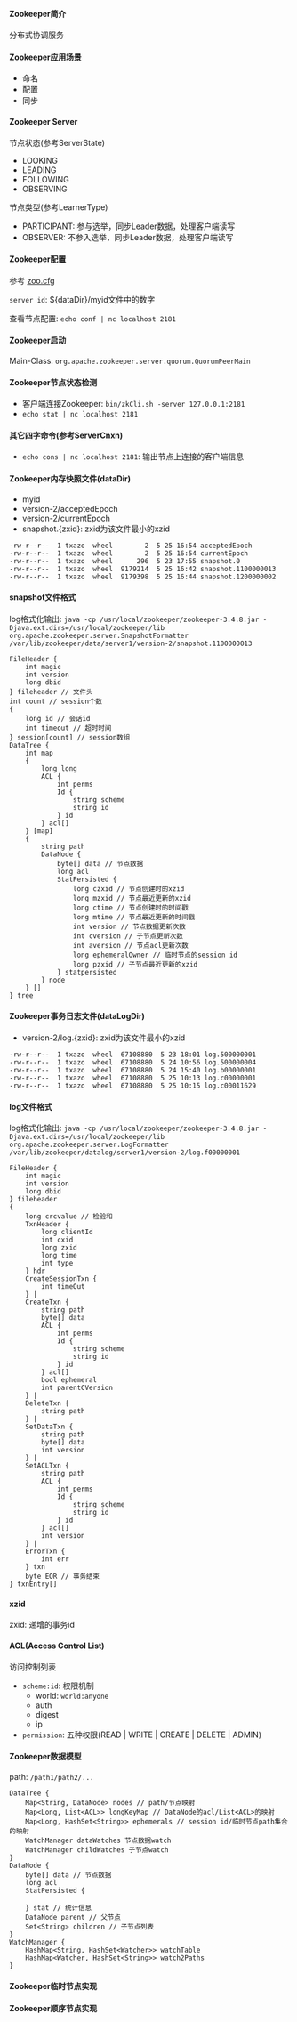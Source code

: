 #### Zookeeper简介

分布式协调服务

#### Zookeeper应用场景

* 命名
* 配置
* 同步

#### Zookeeper Server

节点状态(参考ServerState)

* LOOKING
* LEADING
* FOLLOWING
* OBSERVING

节点类型(参考LearnerType)

* PARTICIPANT: 参与选举，同步Leader数据，处理客户端读写
* OBSERVER: 不参入选举，同步Leader数据，处理客户端读写

#### Zookeeper配置

参考 [zoo.cfg](zoo.cfg.md)

`server id`: ${dataDir}/myid文件中的数字

查看节点配置: `echo conf | nc localhost 2181`

#### Zookeeper启动

Main-Class: `org.apache.zookeeper.server.quorum.QuorumPeerMain`

#### Zookeeper节点状态检测

* 客户端连接Zookeeper: `bin/zkCli.sh -server 127.0.0.1:2181`
* `echo stat | nc localhost 2181`

#### 其它四字命令(参考ServerCnxn)

* `echo cons | nc localhost 2181`: 输出节点上连接的客户端信息

#### Zookeeper内存快照文件(dataDir)

* myid
* version-2/acceptedEpoch
* version-2/currentEpoch
* snapshot.{zxid}: zxid为该文件最小的xzid

```
-rw-r--r--  1 txazo  wheel        2  5 25 16:54 acceptedEpoch
-rw-r--r--  1 txazo  wheel        2  5 25 16:54 currentEpoch
-rw-r--r--  1 txazo  wheel      296  5 23 17:55 snapshot.0
-rw-r--r--  1 txazo  wheel  9179214  5 25 16:42 snapshot.1100000013
-rw-r--r--  1 txazo  wheel  9179398  5 25 16:44 snapshot.1200000002
```

#### snapshot文件格式

log格式化输出: `java -cp /usr/local/zookeeper/zookeeper-3.4.8.jar -Djava.ext.dirs=/usr/local/zookeeper/lib org.apache.zookeeper.server.SnapshotFormatter /var/lib/zookeeper/data/server1/version-2/snapshot.1100000013`

```
FileHeader {
    int magic
    int version
    long dbid
} fileheader // 文件头
int count // session个数
{
    long id // 会话id
    int timeout // 超时时间
} session[count] // session数组
DataTree {
    int map
    {
        long long
        ACL {
            int perms
            Id {
                string scheme
                string id
            } id
        } acl[]
    } [map]
    {
        string path
        DataNode {
            byte[] data // 节点数据
            long acl
            StatPersisted {
                long czxid // 节点创建时的xzid
                long mzxid // 节点最近更新的xzid
                long ctime // 节点创建时的时间戳
                long mtime // 节点最近更新的时间戳
                int version // 节点数据更新次数
                int cversion // 子节点更新次数
                int aversion // 节点acl更新次数
                long ephemeralOwner // 临时节点的session id
                long pzxid // 子节点最近更新的xzid
            } statpersisted
        } node
    } []
} tree
```

#### Zookeeper事务日志文件(dataLogDir)

* version-2/log.{zxid}: zxid为该文件最小的xzid

```
-rw-r--r--  1 txazo  wheel  67108880  5 23 18:01 log.500000001
-rw-r--r--  1 txazo  wheel  67108880  5 24 10:56 log.500000004
-rw-r--r--  1 txazo  wheel  67108880  5 24 15:40 log.b00000001
-rw-r--r--  1 txazo  wheel  67108880  5 25 10:13 log.c00000001
-rw-r--r--  1 txazo  wheel  67108880  5 25 10:15 log.c00011629
```

#### log文件格式

log格式化输出: `java -cp /usr/local/zookeeper/zookeeper-3.4.8.jar -Djava.ext.dirs=/usr/local/zookeeper/lib org.apache.zookeeper.server.LogFormatter /var/lib/zookeeper/datalog/server1/version-2/log.f00000001`

```
FileHeader {
    int magic
    int version
    long dbid
} fileheader
{
    long crcvalue // 检验和
    TxnHeader {
        long clientId
        int cxid
        long zxid
        long time
        int type
    } hdr
    CreateSessionTxn {
        int timeOut
    } |
    CreateTxn {
        string path
        byte[] data
        ACL {
            int perms
            Id {
                string scheme
                string id
            } id
        } acl[]
        bool ephemeral
        int parentCVersion
    } |
    DeleteTxn {
        string path
    } |
    SetDataTxn {
        string path
        byte[] data
        int version
    } |
    SetACLTxn {
        string path
        ACL {
            int perms
            Id {
                string scheme
                string id
            } id
        } acl[]
        int version
    } |
    ErrorTxn {
        int err
    } txn
    byte EOR // 事务结束
} txnEntry[]
```

#### xzid

zxid: 递增的事务id

#### ACL(Access Control List)

访问控制列表

* `scheme:id`: 权限机制
    * world: `world:anyone`
    * auth
    * digest
    * ip
* `permission`: 五种权限(READ | WRITE | CREATE | DELETE | ADMIN)

#### Zookeeper数据模型

path: `/path1/path2/...`

```
DataTree {
    Map<String, DataNode> nodes // path/节点映射
    Map<Long, List<ACL>> longKeyMap // DataNode的acl/List<ACL>的映射
    Map<Long, HashSet<String>> ephemerals // session id/临时节点path集合的映射
    WatchManager dataWatches 节点数据watch
    WatchManager childWatches 子节点watch
}
DataNode {
    byte[] data // 节点数据
    long acl
    StatPersisted {
        
    } stat // 统计信息
    DataNode parent // 父节点
    Set<String> children // 子节点列表
}
WatchManager {
    HashMap<String, HashSet<Watcher>> watchTable
    HashMap<Watcher, HashSet<String>> watch2Paths
}
```

#### Zookeeper临时节点实现

#### Zookeeper顺序节点实现
